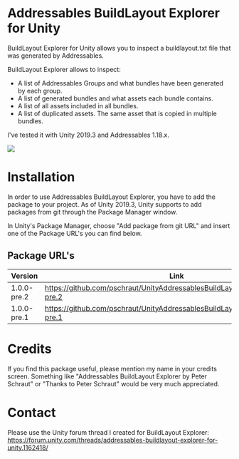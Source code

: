 # Addressables BuildLayout Explorer for Unity

BuildLayout Explorer for Unity allows you to inspect a buildlayout.txt file that was generated by Addressables.

BuildLayout Explorer allows to inspect:
* A list of Addressables Groups and what bundles have been generated by each group.
* A list of generated bundles and what assets each bundle contains.
* A list of all assets included in all bundles.
* A list of duplicated assets. The same asset that is copied in multiple bundles.

I've tested it with Unity 2019.3 and Addressables 1.18.x.


[![](http://img.youtube.com/vi/cOCIej3FXjs/0.jpg)](https://www.youtube.com/watch?v=cOCIej3FXjs "")


# Installation

In order to use Addressables BuildLayout Explorer, you have to add the package to your project. As of Unity 2019.3, Unity supports to add packages from git through the Package Manager window.

In Unity's Package Manager, choose "Add package from git URL" and insert one of the Package URL's you can find below.


## Package URL's

| Version  |     Link      |
|----------|---------------|
| 1.0.0-pre.2 | https://github.com/pschraut/UnityAddressablesBuildLayoutExplorer.git#1.0.0-pre.2 |
| 1.0.0-pre.1 | https://github.com/pschraut/UnityAddressablesBuildLayoutExplorer.git#1.0.0-pre.1 |


# Credits

If you find this package useful, please mention my name in your credits screen.
Something like "Addressables BuildLayout Explorer by Peter Schraut" or "Thanks to Peter Schraut" would be very much appreciated.

# Contact

Please use the Unity forum thread I created for BuildLayout Explorer: https://forum.unity.com/threads/addressables-buildlayout-explorer-for-unity.1162418/
